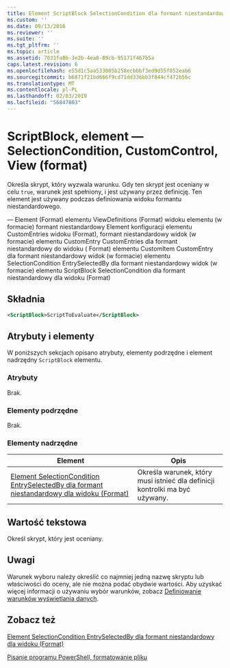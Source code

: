 ```yaml
---
title: Element ScriptBlock SelectionCondition dla formant niestandardowy dla widoku (Format) | Dokumentacja firmy Microsoft
ms.custom: ''
ms.date: 09/13/2016
ms.reviewer: ''
ms.suite: ''
ms.tgt_pltfrm: ''
ms.topic: article
ms.assetid: 7031fa8b-3e2b-4ea8-89cb-95171f467b5a
caps.latest.revision: 6
ms.openlocfilehash: e55d1c5aa533005b258ecbbbf3ed9d55f852eab6
ms.sourcegitcommit: b6871f21bd666f9cd71dd336bb3f844cf472b56c
ms.translationtype: MT
ms.contentlocale: pl-PL
ms.lasthandoff: 02/03/2019
ms.locfileid: "56847803"
---
```

# <a name="scriptblock-element-for-selectioncondition-for-customcontrol-for-view-format"></a>ScriptBlock, element — SelectionCondition, CustomControl, View (format)

Określa skrypt, który wyzwala warunku. Gdy ten skrypt jest oceniany w celu `true`, warunek jest spełniony, i jest używany przez definicję. Ten element jest używany podczas definiowania widoku formantu niestandardowego.

— Element (Format) elementu ViewDefinitions (Format) widoku elementu (w formacie) formant niestandardowy Element konfiguracji elementu CustomEntries widoku (Format), formant niestandardowy widok (w formacie) elementu CustomEntry CustomEntries dla formant niestandardowy do widoku ( Format) elementu CustomItem CustomEntry dla formant niestandardowy widok (w formacie) elementu SelectionCondition EntrySelectedBy dla formant niestandardowy widok (w formacie) elementu ScriptBlock SelectionCondition dla formant niestandardowy dla widoku (Format)

## <a name="syntax"></a>Składnia

```xml
<ScriptBlock>ScriptToEvaluate</ScriptBlock>
```

## <a name="attributes-and-elements"></a>Atrybuty i elementy

W poniższych sekcjach opisano atrybuty, elementy podrzędne i element nadrzędny `ScriptBlock` elementu.

### <a name="attributes"></a>Atrybuty

Brak.

### <a name="child-elements"></a>Elementy podrzędne

Brak.

### <a name="parent-elements"></a>Elementy nadrzędne

|Element|Opis|
|-------------|-----------------|
|[Element SelectionCondition EntrySelectedBy dla formant niestandardowy dla widoku (Format)](./selectioncondition-element-for-entryselectedby-for-customcontrol-format.md)|Określa warunek, który musi istnieć dla definicji kontrolki ma być używany.|

## <a name="text-value"></a>Wartość tekstowa

Określ skrypt, który jest oceniany.

## <a name="remarks"></a>Uwagi

Warunek wyboru należy określić co najmniej jedną nazwę skryptu lub właściwości do oceny, ale nie można podać obydwie wartości. Aby uzyskać więcej informacji o używaniu wybór warunków, zobacz [Definiowanie warunków wyświetlania danych](./defining-conditions-for-displaying-data.md).

## <a name="see-also"></a>Zobacz też

[Element SelectionCondition EntrySelectedBy dla formant niestandardowy dla widoku (Format)](./selectioncondition-element-for-entryselectedby-for-customcontrol-format.md)

[Pisanie programu PowerShell, formatowanie pliku](./writing-a-powershell-formatting-file.md)
